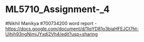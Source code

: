 # ML5710_Assignment-_4
#Nikhil Manikya
#700734200
word report - 
https://docs.google.com/document/d/1IqYD81o3biaHFEJCt7ht-Uihjh93ngNjmjJYxdj2Vh4/edit?usp=sharing
